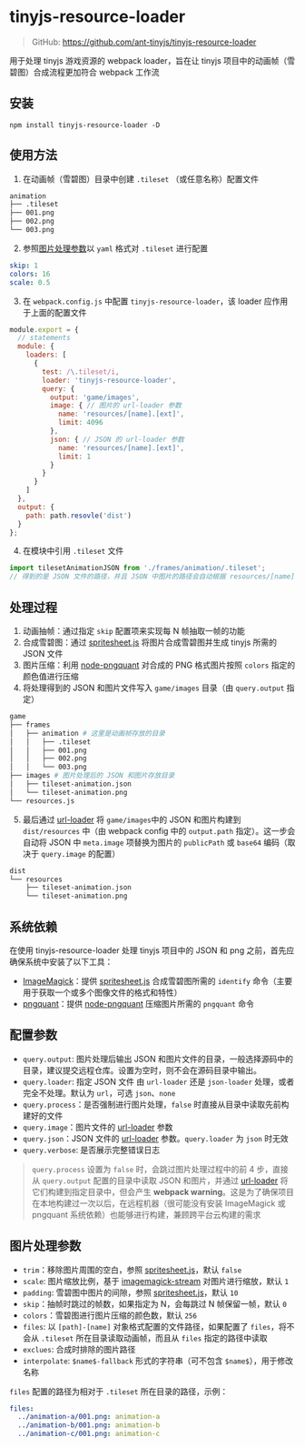 # tinyjs-resource-loader

> GitHub: https://github.com/ant-tinyjs/tinyjs-resource-loader

用于处理 tinyjs 游戏资源的 webpack loader，旨在让 tinyjs 项目中的动画帧（雪碧图）合成流程更加符合 webpack 工作流

## 安装
`npm install tinyjs-resource-loader -D`

## 使用方法
1. 在动画帧（雪碧图）目录中创建 `.tileset` （或任意名称）配置文件
```bash
animation
├── .tileset
├── 001.png
├── 002.png
└── 003.png
```
2. 参照[图片处理参数](#图片处理参数)以 `yaml` 格式对 `.tileset` 进行配置
```yaml
skip: 1
colors: 16
scale: 0.5
```
3. 在 `webpack.config.js` 中配置 `tinyjs-resource-loader`，该 loader 应作用于上面的配置文件
```javascript
module.export = {
  // statements
  module: {
    loaders: [
      {
        test: /\.tileset/i,
        loader: 'tinyjs-resource-loader',
        query: {
          output: 'game/images',
          image: { // 图片的 url-loader 参数
            name: 'resources/[name].[ext]',
            limit: 4096
          },
          json: { // JSON 的 url-loader 参数
            name: 'resources/[name].[ext]',
            limit: 1
          }
        }
      }
    ]
  },
  output: {
    path: path.resovle('dist')
  }
};
```
4. 在模块中引用 `.tileset` 文件
```javascript
import tilesetAnimationJSON from './frames/animation/.tileset';
// 得到的是 JSON 文件的路径，并且 JSON 中图片的路径会自动根据 resources/[name].[ext] 配置项进行替换
```

## 处理过程
1. 动画抽帧：通过指定 `skip` 配置项来实现每 N 帧抽取一帧的功能
2. 合成雪碧图：通过 [spritesheet.js](https://github.com/krzysztof-o/spritesheet.js) 将图片合成雪碧图并生成 tinyjs 所需的 JSON 文件
3. 图片压缩：利用 [node-pngquant](https://github.com/papandreou/node-pngquant) 对合成的 PNG 格式图片按照 `colors` 指定的颜色值进行压缩
4. 将处理得到的 JSON 和图片文件写入 `game/images` 目录（由 `query.output` 指定）
```bash
game
├── frames
│   ├── animation # 这里是动画帧存放的目录
│   │   ├── .tileset
│   │   ├── 001.png
│   │   ├── 002.png
│   │   └── 003.png
├── images # 图片处理后的 JSON 和图片存放目录
│   ├── tileset-animation.json
│   └── tileset-animation.png
└── resources.js
```
5. 最后通过 [url-loader](https://github.com/webpack-contrib/url-loader) 将 `game/images`中的 JSON 和图片构建到 `dist/resources` 中（由 webpack config 中的 `output.path` 指定）。这一步会自动将 JSON 中 `meta.image` 项替换为图片的 `publicPath` 或 `base64` 编码（取决于 `query.image` 的配置）
```bash
dist
└── resources
    ├── tileset-animation.json
    └── tileset-animation.png
```

## 系统依赖
在使用 tinyjs-resource-loader 处理 tinyjs 项目中的 JSON 和 png 之前，首先应确保系统中安装了以下工具：
+ [ImageMagick](https://www.imagemagick.org/script/download.php)：提供 [spritesheet.js](https://github.com/krzysztof-o/spritesheet.js) 合成雪碧图所需的 `identify` 命令（主要用于获取一个或多个图像文件的格式和特性）
+ [pngquant](https://pngquant.org/)：提供 [node-pngquant](https://github.com/papandreou/node-pngquant) 压缩图片所需的 `pngquant` 命令


## 配置参数
+ `query.output`: 图片处理后输出 JSON 和图片文件的目录，一般选择源码中的目录，建议提交远程仓库。设置为空时，则不会在源码目录中输出。
+ `query.loader`: 指定 JSON 文件 由 `url-loader` 还是 `json-loader` 处理，或者完全不处理。默认为 `url`，可选 `json`、`none`
+ `query.process`：是否强制进行图片处理，`false` 时直接从目录中读取先前构建好的文件
+ `query.image`：图片文件的 [url-loader](https://github.com/webpack-contrib/url-loader) 参数
+ `query.json`：JSON 文件的 [url-loader](https://github.com/webpack-contrib/url-loader) 参数。`query.loader` 为 `json` 时无效
+ `query.verbose`: 是否展示完整错误日志

> `query.process` 设置为 `false` 时，会跳过图片处理过程中的前 4 步，直接从 `query.output` 配置的目录中读取 JSON 和图片，并通过 [url-loader](https://github.com/webpack-contrib/url-loader) 将它们构建到指定目录中，但会产生 **webpack warning**。这是为了确保项目在本地构建过一次以后，在远程机器（很可能没有安装 ImageMagick 或 pngquant 系统依赖）也能够进行构建，兼顾跨平台云构建的需求

## 图片处理参数
+ `trim`：移除图片周围的空白，参照 [spritesheet.js](https://github.com/krzysztof-o/spritesheet.js)，默认 `false`
+ `scale`: 图片缩放比例，基于 [imagemagick-stream](https://github.com/eivindfjeldstad/imagemagick-stream) 对图片进行缩放，默认 `1`
+ `padding`: 雪碧图中图片的间隙，参照 [spritesheet.js](https://github.com/krzysztof-o/spritesheet.js)，默认 `10`
+ `skip`：抽帧时跳过的帧数，如果指定为 N，会每跳过 N 帧保留一帧，默认 `0`
+ `colors`：雪碧图进行图片压缩的颜色数，默认 `256`
+ `files`: 以 `[path]-[name]` 对象格式配置的文件路径，如果配置了 `files`，将不会从 `.tileset` 所在目录读取动画帧，而且从 `files` 指定的路径中读取
+ `exclues`: 合成时排除的图片路径
+ `interpolate`: `$name$-fallback` 形式的字符串（可不包含 `$name$`），用于修改名称

`files` 配置的路径为相对于 `.tileset` 所在目录的路径，示例：
```yaml
files:
  ../animation-a/001.png: animation-a
  ../animation-b/001.png: animation-b
  ../animation-c/001.png: animation-c
```
